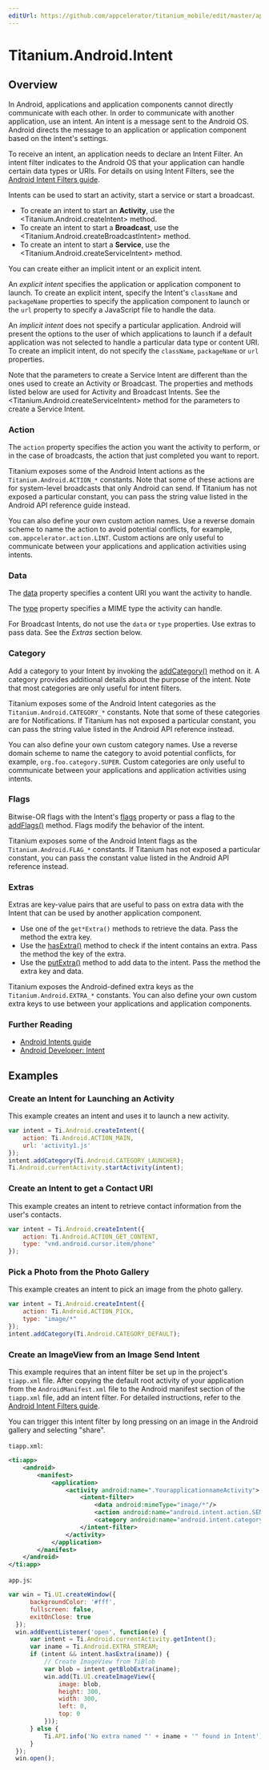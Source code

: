 ```yaml
---
editUrl: https://github.com/appcelerator/titanium_mobile/edit/master/apidoc/Titanium/Android/Intent.yml
---
```

# Titanium.Android.Intent

<TypeHeader/>

## Overview

In Android, applications and application components cannot directly communicate with each other.
In order to communicate with another application, use an intent. An intent is a message sent
to the Android OS. Android directs the message to an application or application component based
on the intent's settings.

To receive an intent, an application needs to declare an Intent Filter. An intent filter
indicates to the Android OS that your application can handle certain data types or URIs.
For details on using Intent Filters, see the
[Android Intent Filters guide](https://docs.appcelerator.com/platform/latest/#!/guide/Android_Intent_Filters).

Intents can be used to start an activity, start a service or start a broadcast.

  * To create an intent to start an **Activity**, use the <Titanium.Android.createIntent> method.
  * To create an intent to start a **Broadcast**, use the <Titanium.Android.createBroadcastIntent> method.
  * To create an intent to start a **Service**, use the <Titanium.Android.createServiceIntent> method.

You can create either an implicit intent or an explicit intent.

An *explicit intent* specifies the application or application component to launch. To create an
explicit intent, specify the Intent's `className` and `packageName` properties to specify the
application component to launch or the `url` property to specify a JavaScript file to handle
the data.

An *implicit intent* does not specify a particular application.  Android will present the options
to the user of which applications to launch if a default application was not selected to handle
a particular data type or content URI. To create an implicit intent, do not specify the
`className`, `packageName` or `url` properties.

Note that the parameters to create a Service Intent are different than the ones used to
create an Activity or Broadcast.  The properties and methods listed below
are used for Activity and Broadcast Intents.  See the <Titanium.Android.createServiceIntent> method
for the parameters to create a Service Intent.

### Action

The `action` property specifies the action you want the activity to perform, or in the case of
broadcasts, the action that just completed you want to report.

Titanium exposes some of the Android Intent actions as the `Titanium.Android.ACTION_*` constants.
Note that some of these actions are for system-level broadcasts that only Android can send.
If Titanium has not exposed a particular constant, you can pass the string value listed in the
Android API reference guide instead.

You can also define your own custom action names. Use a reverse domain scheme to name the
action to avoid potential conflicts, for example, `com.appcelerator.action.LINT`.
Custom actions are only useful to communicate between your applications and application
activities using intents.

### Data

The [data](Titanium.Android.Intent.data) property specifies a content URI you want the activity to handle.

The [type](Titanium.Android.Intent.type) property specifies a MIME type the activity can handle.

For Broadcast Intents, do not use the `data` or `type` properties. Use extras to pass data.
See the *Extras* section below.

### Category

Add a category to your Intent by invoking the [addCategory()](Titanium.Android.Intent.addCategory)
method on it.  A category provides additional details about the purpose of the intent.
Note that most categories are only useful for intent filters.

Titanium exposes some of the Android Intent categories as the `Titanium.Android.CATEGORY_*` constants.
Note that some of these categories are for Notifications.  If Titanium has not exposed a
particular constant, you can pass the string value listed in the Android API reference instead.

You can also define your own custom category names. Use a reverse domain scheme to name the
category to avoid potential conflicts, for example, `org.foo.category.SUPER`.
Custom categories are only useful to communicate between your applications and application
activities using intents.

### Flags

Bitwise-OR flags with the Intent's [flags](Titanium.Android.Intent.flags) property
or pass a flag to the [addFlags()](Titanium.Android.Intent.addFlags) method.
Flags modify the behavior of the intent.

Titanium exposes some of the Android Intent flags as the `Titanium.Android.FLAG_*` constants.
If Titanium has not exposed a particular constant, you can pass the constant value listed in
the Android API reference instead.

### Extras

Extras are key-value pairs that are useful to pass on extra data with the Intent that can be
used by another application component.

  * Use one of the `get*Extra()` methods to retrieve the data. Pass the method the extra key.
  * Use the [hasExtra()](Titanium.Android.Intent.hasExtra) method to check if the intent contains an extra.
    Pass the method the key of the extra.
  * Use the [putExtra()](Titanium.Android.Intent.putExtra) method to add data to the intent.
    Pass the method the extra key and data.

Titanium exposes the Android-defined extra keys as the `Titanium.Android.EXTRA_*` constants.
You can also define your own custom extra keys to use between your applications and application
components.

### Further Reading

  * [Android Intents guide](https://docs.appcelerator.com/platform/latest/#!/guide/Android_Intents)
  * [Android Developer: Intent](https://developer.android.com/reference/android/content/Intent.html)

## Examples

### Create an Intent for Launching an Activity

This example creates an intent and uses it to launch a new activity.

``` js
var intent = Ti.Android.createIntent({
    action: Ti.Android.ACTION_MAIN,
    url: 'activity1.js'
});
intent.addCategory(Ti.Android.CATEGORY_LAUNCHER);
Ti.Android.currentActivity.startActivity(intent);
```

### Create an Intent to get a Contact URI

This example creates an intent to retrieve contact information from the user's
contacts.

``` js
var intent = Ti.Android.createIntent({
    action: Ti.Android.ACTION_GET_CONTENT,
    type: "vnd.android.cursor.item/phone"
});
```

### Pick a Photo from the Photo Gallery

This example creates an intent to pick an image from the photo gallery.

``` js
var intent = Ti.Android.createIntent({
    action: Ti.Android.ACTION_PICK,
    type: "image/*"
});
intent.addCategory(Ti.Android.CATEGORY_DEFAULT);
```

### Create an ImageView from an Image Send Intent

This example requires that an intent filter be set up in the project's `tiapp.xml` file.
After copying the default root activity of your application from the `AndroidManifest.xml`
file to the Android manifest section of the `tiapp.xml` file, add an intent filter.
For detailed instructions, refer to the
[Android Intent Filters guide](https://docs.appcelerator.com/platform/latest/#!/guide/Android_Intent_Filters).

You can trigger this intent filter by long pressing on an image in the Android gallery
and selecting "share".

`tiapp.xml`:
``` xml
<ti:app>
    <android>
        <manifest>
            <application>
                <activity android:name=".YourapplicationnameActivity">
                    <intent-filter>
                        <data android:mimeType="image/*"/>
                        <action android:name="android.intent.action.SEND"/>
                        <category android:name="android.intent.category.DEFAULT"/>
                    </intent-filter>
                </activity>
            </application>
        </manifest>
    </android>
</ti:app>
```

`app.js`:
``` js
var win = Ti.UI.createWindow({
      backgroundColor: '#fff',
      fullscreen: false,
      exitOnClose: true
  });
  win.addEventListener('open', function(e) {
      var intent = Ti.Android.currentActivity.getIntent();
      var iname = Ti.Android.EXTRA_STREAM;
      if (intent && intent.hasExtra(iname)) {
          // Create ImageView from TiBlob
          var blob = intent.getBlobExtra(iname);
          win.add(Ti.UI.createImageView({
              image: blob,
              height: 300,
              width: 300,
              left: 0,
              top: 0
          }));
      } else {
          Ti.API.info('No extra named "' + iname + '" found in Intent');
      }
  });
  win.open();
  ```

<ApiDocs/>
